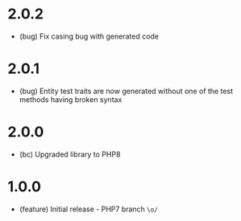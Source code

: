 # 2.0.2

*   (bug) Fix casing bug with generated code

# 2.0.1

*   (bug) Entity test traits are now generated without one of the test methods having broken syntax

# 2.0.0

*   (bc) Upgraded library to PHP8

# 1.0.0

*   (feature) Initial release - PHP7 branch `\o/`
